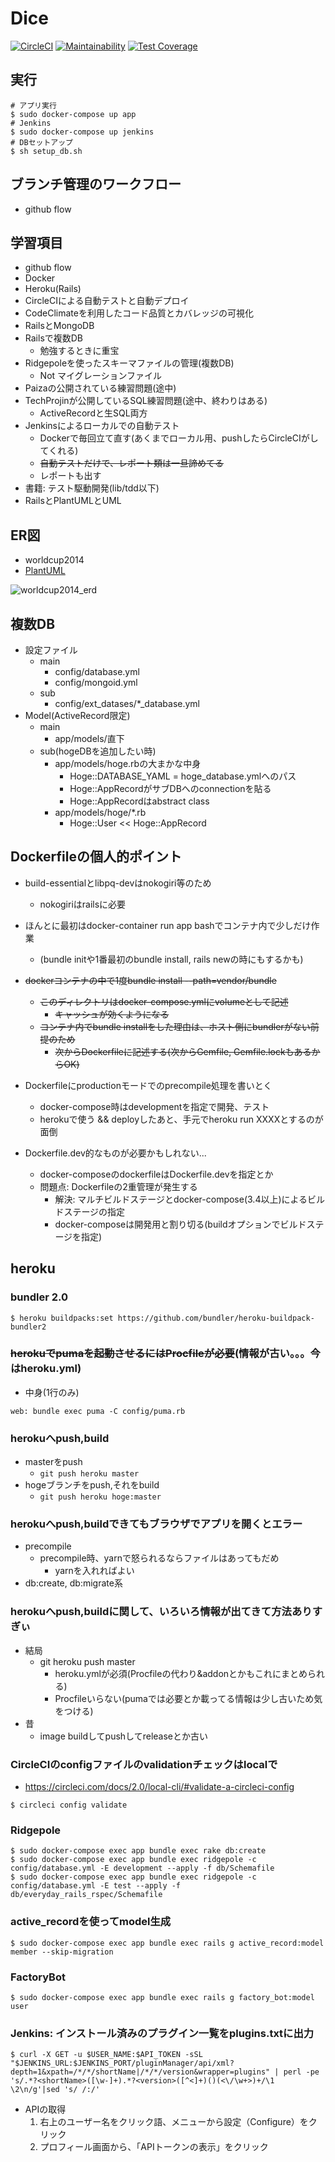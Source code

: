 # Dice

[![CircleCI](https://circleci.com/gh/sunakan/dice.svg?style=svg)](https://circleci.com/gh/sunakan/dice)
[![Maintainability](https://api.codeclimate.com/v1/badges/9459ae16e000e5444cfb/maintainability)](https://codeclimate.com/github/sunakan/dice/maintainability)
[![Test Coverage](https://api.codeclimate.com/v1/badges/9459ae16e000e5444cfb/test_coverage)](https://codeclimate.com/github/sunakan/dice/test_coverage)

## 実行

```
# アプリ実行
$ sudo docker-compose up app
# Jenkins
$ sudo docker-compose up jenkins
# DBセットアップ
$ sh setup_db.sh
```
## ブランチ管理のワークフロー

- github flow

## 学習項目

- github flow
- Docker
- Heroku(Rails)
- CircleCIによる自動テストと自動デプロイ
- CodeClimateを利用したコード品質とカバレッジの可視化
- RailsとMongoDB
- Railsで複数DB
  - 勉強するときに重宝
- Ridgepoleを使ったスキーマファイルの管理(複数DB)
  - Not マイグレーションファイル
- Paizaの公開されている練習問題(途中)
- TechProjinが公開しているSQL練習問題(途中、終わりはある)
  - ActiveRecordと生SQL両方
- Jenkinsによるローカルでの自動テスト
  - Dockerで毎回立て直す(あくまでローカル用、pushしたらCircleCIがしてくれる)
  - ~~自動テストだけで、レポート類は一旦諦めてる~~
  - レポートも出す
- 書籍: テスト駆動開発(lib/tdd以下)
- RailsとPlantUMLとUML

## ER図

- worldcup2014
- [PlantUML](http://www.plantuml.com/plantuml/uml/NP1DRiGW38Ntd88Bv0uZTT5jRu2On4ci11CvHXKQvkwre2bAD_3U4tp-UPpYMLBOpOeJM0Y7P1iWF85F0oIezYCc4ixsPQp5IG_o0VHYJnlIechXc0vNu_Vrwslt6RX_6Xl5LPC8vyZ1KGhgZdYYOAIE7lVqr6i5N5PHyTr4XtjaBTtf6uvRdETPPSZkLWi8Rb6dV4Q_TyJHcAwPsdtJYpvpWdKuSotZFGob_0xvFsmWSpLPoZ2yQZ7JtbjRub_q09fq_py0)

![worldcup2014_erd](http://www.plantuml.com/plantuml/svg/NP1DRiGW38Ntd88Bv0uZTT5jRu2On4ci11CvHXKQvkwre2bAD_3U4tp-UPpYMLBOpOeJM0Y7P1iWF85F0oIezYCc4ixsPQp5IG_o0VHYJnlIechXc0vNu_Vrwslt6RX_6Xl5LPC8vyZ1KGhgZdYYOAIE7lVqr6i5N5PHyTr4XtjaBTtf6uvRdETPPSZkLWi8Rb6dV4Q_TyJHcAwPsdtJYpvpWdKuSotZFGob_0xvFsmWSpLPoZ2yQZ7JtbjRub_q09fq_py0)

## 複数DB

- 設定ファイル
  - main
    - config/database.yml
    - config/mongoid.yml
  - sub
    - config/ext\_datases/\*\_database.yml
- Model(ActiveRecord限定)
  - main
    - app/models/直下
  - sub(hogeDBを追加したい時)
    - app/models/hoge.rbの大まかな中身
      - Hoge::DATABASE_YAML = hoge\_database.ymlへのパス
      - Hoge::AppRecordがサブDBへのconnectionを貼る
      - Hoge::AppRecordはabstract class
    - app/models/hoge/\*.rb
      - Hoge::User << Hoge::AppRecord

## Dockerfileの個人的ポイント

- build-essentialとlibpq-devはnokogiri等のため
  - nokogiriはrailsに必要

- ほんとに最初はdocker-container run app bashでコンテナ内で少しだけ作業
  - (bundle initや1番最初のbundle install, rails newの時にもするかも)

- ~~dockerコンテナの中で1度bundle install --path=vendor/bundle~~
  - ~~このディレクトリはdocker-compose.ymlにvolumeとして記述~~
    - ~~キャッシュが効くようになる~~
  - ~~コンテナ内でbundle installをした理由は、ホスト側にbundlerがない前提のため~~
    - ~~次からDockerfileに記述する(次からGemfile, Gemfile.lockもあるからOK)~~

- Dockerfileにproductionモードでのprecompile処理を書いとく
  - docker-compose時はdevelopmentを指定で開発、テスト
  - herokuで使う && deployしたあと、手元でheroku run XXXXとするのが面倒

- Dockerfile.dev的なものが必要かもしれない...
  - docker-composeのdockerfileはDockerfile.devを指定とか
  - 問題点: Dockerfileの2重管理が発生する
    - 解決: マルチビルドステージとdocker-compose(3.4以上)によるビルドステージの指定
    - docker-composeは開発用と割り切る(buildオプションでビルドステージを指定)

## heroku

### bundler 2.0

```
$ heroku buildpacks:set https://github.com/bundler/heroku-buildpack-bundler2
```

### ~~herokuでpumaを起動させるにはProcfileが必要~~(情報が古い。。。今はheroku.yml)

- 中身(1行のみ)

```
web: bundle exec puma -C config/puma.rb
```

### herokuへpush,build

- masterをpush
  - `git push heroku master`
- hogeブランチをpush,それをbuild
  - `git push heroku hoge:master`

### herokuへpush,buildできてもブラウザでアプリを開くとエラー

- precompile
  - precompile時、yarnで怒られるならファイルはあってもだめ
    - yarnを入れればよい
- db:create, db:migrate系

### herokuへpush,buildに関して、いろいろ情報が出てきて方法ありすぎぃ

- 結局
  - git heroku push master
    - heroku.ymlが必須(Procfileの代わり&addonとかもこれにまとめられる)
    - Procfileいらない(pumaでは必要とか載ってる情報は少し古いため気をつける)
- 昔
  - image buildしてpushしてreleaseとか古い

### CircleCIのconfigファイルのvalidationチェックはlocalで

- https://circleci.com/docs/2.0/local-cli/#validate-a-circleci-config

```
$ circleci config validate
```

### Ridgepole

~~~
$ sudo docker-compose exec app bundle exec rake db:create
$ sudo docker-compose exec app bundle exec ridgepole -c config/database.yml -E development --apply -f db/Schemafile
$ sudo docker-compose exec app bundle exec ridgepole -c config/database.yml -E test --apply -f db/everyday_rails_rspec/Schemafile
~~~

### active\_recordを使ってmodel生成

~~~
$ sudo docker-compose exec app bundle exec rails g active_record:model member --skip-migration
~~~

### FactoryBot

~~~
$ sudo docker-compose exec app bundle exec rails g factory_bot:model user
~~~

### Jenkins: インストール済みのプラグイン一覧をplugins.txtに出力

~~~
$ curl -X GET -u $USER_NAME:$API_TOKEN -sSL "$JENKINS_URL:$JENKINS_PORT/pluginManager/api/xml?depth=1&xpath=/*/*/shortName|/*/*/version&wrapper=plugins" | perl -pe 's/.*?<shortName>([\w-]+).*?<version>([^<]+)()(<\/\w+>)+/\1 \2\n/g'|sed 's/ /:/'
~~~

- APIの取得
  1. 右上のユーザー名をクリック語、メニューから設定（Configure）をクリック
  1. プロフィール画面から、「APIトークンの表示」をクリック
